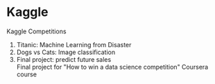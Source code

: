 # Kaggle
Kaggle Competitions
1. Titanic: Machine Learning from Disaster <br>
2. Dogs vs Cats: Image classification <br>
3. Final project: predict future sales <br> Final project for "How to win a data science competition" Coursera course

